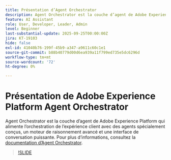 ```yaml
---
title: Présentation d’Agent Orchestrator
description: Agent Orchestrator est la couche d’agent de Adobe Experience Platform qui alimente l’orchestration de l’expérience client avec des agents spécialement conçus, un moteur de raisonnement avancé et une interface de conversation puissante.
feature: AI Assistant
role: User, Developer, Leader, Admin
level: Beginner
last-substantial-update: 2025-09-25T00:00:00Z
jira: KT-19103
hide: false
exl-id: 41040b76-199f-45b9-a347-a9611c60c1e1
source-git-commit: b88b40779d00d6ea939a11f799ed735e5dc6296d
workflow-type: tm+mt
source-wordcount: '72'
ht-degree: 0%

---
```


# Présentation de Adobe Experience Platform Agent Orchestrator

Agent Orchestrator est la couche d’agent de Adobe Experience Platform qui alimente l’orchestration de l’expérience client avec des agents spécialement conçus, un moteur de raisonnement avancé et une interface de conversation puissante. Pour plus d’informations, consultez la [documentation d’Agent Orchestrator](https://experienceleague.adobe.com/fr/docs/experience-cloud-ai/experience-cloud-ai/agents/agent-orchestrator).

>[!SLIDE](agent-orchestrator-overview)
